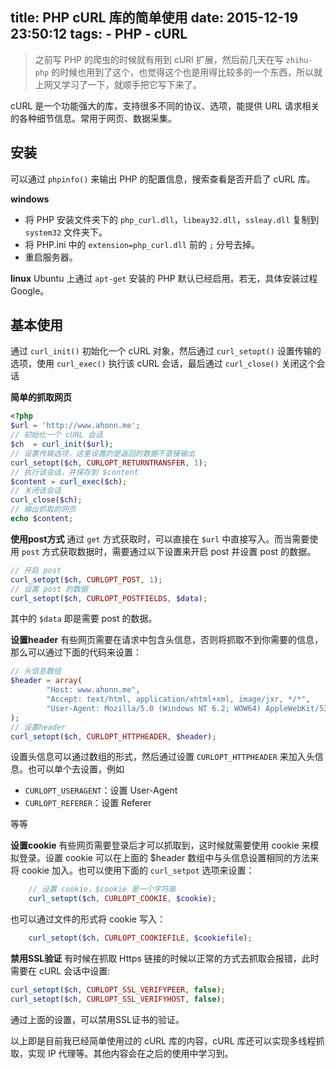 title: PHP cURL 库的简单使用
date: 2015-12-19 23:50:12
tags:
	- PHP
	- cURL
---

> 之前写 PHP 的爬虫的时候就有用到 cURl 扩展，然后前几天在写 `zhihu-php` 的时候也用到了这个，也觉得这个也是用得比较多的一个东西，所以就上网又学习了一下，就顺手把它写下来了。

cURL 是一个功能强大的库，支持很多不同的协议、选项，能提供 URL 请求相关的各种细节信息。常用于网页、数据采集。

## 安装
可以通过 `phpinfo()` 来输出 PHP 的配置信息，搜索查看是否开启了 cURL 库。

**windows**
- 将 PHP 安装文件夹下的 `php_curl.dll`，`libeay32.dll`，`ssleay.dll` 复制到 `system32` 文件夹下。
- 将 PHP.ini 中的 `extension=php_curl.dll` 前的 `;` 分号去掉。
- 重启服务器。
<!-- more -->

**linux**
Ubuntu 上通过 `apt-get` 安装的 PHP 默认已经启用。若无，具体安装过程Google。

## 基本使用
通过 `curl_init()` 初始化一个 cURL 对象，然后通过 `curl_setopt()` 设置传输的选项，使用 `curl_exec()` 执行该 cURL 会话，最后通过 `curl_close()` 关闭这个会话

**简单的抓取网页**
``` php
<?php
$url = 'http://www.ahonn.me';
// 初始化一个 cURL 会话
$ch  = curl_init($url);
// 设置传输选项，这里设置的是返回的数据不直接输出
curl_setopt($ch, CURLOPT_RETURNTRANSFER, 1);
// 执行该会话，并保存到 $content
$content = curl_exec($ch);
// 关闭该会话                   
curl_close($ch);
// 输出抓取的网页
echo $content;
```

**使用post方式**
通过 `get` 方式获取时，可以直接在 `$url` 中直接写入。而当需要使用 `post` 方式获取数据时，需要通过以下设置来开启 post 并设置 post 的数据。

``` php
// 开启 post
curl_setopt($ch, CURLOPT_POST, 1);
// 设置 post 的数据  
curl_setopt($ch, CURLOPT_POSTFIELDS, $data);  
```

其中的 `$data` 即是需要 post 的数据。

**设置header**
有些网页需要在请求中包含头信息，否则将抓取不到你需要的信息，那么可以通过下面的代码来设置：
``` php
// 头信息数组
$header = array(
		"Host: www.ahonn.me",
		"Accept: text/html, application/xhtml+xml, image/jxr, */*",
		"User-Agent: Mozilla/5.0 (Windows NT 6.2; WOW64) AppleWebKit/537.36 (KHTML, like Gecko) Chrome/46.0.2490.80 Safari/537.36"
);
// 设置header
curl_setopt($ch, CURLOPT_HTTPHEADER, $header);
```

设置头信息可以通过数组的形式，然后通过设置 `CURLOPT_HTTPHEADER` 来加入头信息。也可以单个去设置，例如
- `CURLOPT_USERAGENT`：设置 User-Agent
- `CURLOPT_REFERER`：设置 Referer

等等

**设置cookie**
有些网页需要登录后才可以抓取到，这时候就需要使用 cookie 来模拟登录。设置 cookie 可以在上面的 $header 数组中与头信息设置相同的方法来将 cookie 加入。也可以使用下面的 `curl_setpot` 选项来设置：
``` php
	// 设置 cookie，$cookie 是一个字符串
	curl_setopt($ch, CURLOPT_COOKIE, $cookie);
```

也可以通过文件的形式将 cookie 写入：
``` php
	curl_setopt($ch, CURLOPT_COOKIEFILE, $cookiefile);
```

**禁用SSL验证**
有时候在抓取 Https 链接的时候以正常的方式去抓取会报错，此时需要在 cURL 会话中设置:
``` php
curl_setopt($ch, CURLOPT_SSL_VERIFYPEER, false);
curl_setopt($ch, CURLOPT_SSL_VERIFYHOST, false);
```
通过上面的设置，可以禁用SSL证书的验证。

以上即是目前我已经简单使用过的 cURL 库的内容，cURL 库还可以实现多线程抓取，实现 IP 代理等。其他内容会在之后的使用中学习到。

